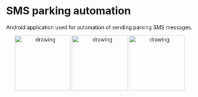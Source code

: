 # SMS parking automation

Android application used for automation of sending parking SMS messages.

<p align="center">
<img src="https://user-images.githubusercontent.com/92214769/213550582-bdb45bbe-3fad-459e-8ed8-741b6fcfdf51.jpg" alt="drawing" width="150"/>  <img src="https://user-images.githubusercontent.com/92214769/213550448-1b80be3f-3f32-4b22-800a-668e8782152a.jpg" alt="drawing" width="150"/>   <img src="https://user-images.githubusercontent.com/92214769/213550312-97f48923-c07c-42ce-9c7d-382e2642b3ad.jpg" alt="drawing" width="150"/>
</p>
